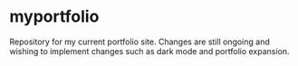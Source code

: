 # myportfolio

Repository for my current portfolio site. Changes are still ongoing and wishing to implement changes such as dark mode and portfolio expansion.

